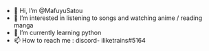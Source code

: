 - 👋 Hi, I’m @MafuyuSatou
- 👀 I’m interested in listening to songs and watching anime / reading manga
- 🌱 I’m currently learning python
- 📫 How to reach me : discord- iliketrains#5164


